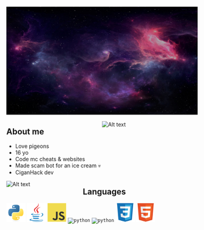 ![GitHub steats](photo_2023-03-09_19-44-34.jpg)

<img src="https://github-readme-stats.vercel.app/api?username=NebulousPigeon&theme=tokyonight&show_icons=true" alt="Alt text" align="right" width="50%">

## About me

-  Love pigeons
-  16 yo
-  Code mc cheats & websites
-  Made scam bot for an ice cream :skull:
-  CiganHack dev

<img src="https://github-readme-stats.vercel.app/api/top-langs/?username=dxxxxy&theme=tokyonight&langs_count=8&layout=compact" alt="Alt text" align="left" width="40%">

## Languages
 
<code><img height="50" alt="python" src="https://github.com/devicons/devicon/blob/master/icons/python/python-original.svg"></code>
<code><img height="50" alt="java" src="https://github.com/devicons/devicon/blob/master/icons/java/java-original.svg"></code>
<code><img height="50" alt="python" src="https://github.com/devicons/devicon/blob/master/icons/javascript/javascript-original.svg"></code>
<code><img height="50" alt="python" src="https://upload.wikimedia.org/wikipedia/commons/thumb/c/c9/JSON_vector_logo.svg/2048px-JSON_vector_logo.svg.png"></code>
<code><img height="50" alt="python" src="https://upload.wikimedia.org/wikipedia/commons/thumb/c/c9/JSON_vector_logo.svg/2048px-JSON_vector_logo.svg.png"></code>
<code><img height="50" alt="python" src="https://github.com/devicons/devicon/blob/master/icons/css3/css3-original.svg"></code>
<code><img height="50" alt="python" src="https://github.com/devicons/devicon/blob/master/icons/html5/html5-original.svg"></code>
 
